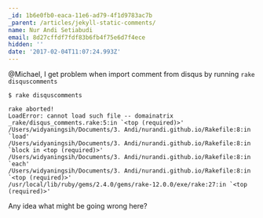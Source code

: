 ```yaml
---
_id: 1b6e0fb0-eaca-11e6-ad79-4f1d9783ac7b
_parent: /articles/jekyll-static-comments/
name: Nur Andi Setiabudi
email: 8d27cffdf7fdf83b6fb4f75e6d7f4ece
hidden: ''
date: '2017-02-04T11:07:24.993Z'
---
```


@Michael, I get problem when import comment from disqus by running
`rake disquscomments`

```terminal
$ rake disquscomments

rake aborted!
LoadError: cannot load such file -- domainatrix
_rake/disqus_comments.rake:5:in `<top (required)>'
/Users/widyaningsih/Documents/3. Andi/nurandi.github.io/Rakefile:8:in `load'
/Users/widyaningsih/Documents/3. Andi/nurandi.github.io/Rakefile:8:in `block in <top (required)>'
/Users/widyaningsih/Documents/3. Andi/nurandi.github.io/Rakefile:8:in `each'
/Users/widyaningsih/Documents/3. Andi/nurandi.github.io/Rakefile:8:in `<top (required)>'
/usr/local/lib/ruby/gems/2.4.0/gems/rake-12.0.0/exe/rake:27:in `<top (required)>'
```

Any idea what might be going wrong here?
